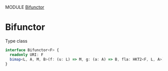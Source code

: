 MODULE [Bifunctor](https://github.com/gcanti/fp-ts/blob/master/src/Bifunctor.ts)
# Bifunctor
Type class
```ts
interface Bifunctor<F> {
  readonly URI: F
  bimap<L, A, M, B>(f: (u: L) => M, g: (a: A) => B, fla: HKT2<F, L, A>): HKT2<F, M, B>
}
```